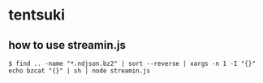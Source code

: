 # tentsuki

## how to use streamin.js

```console
$ find .. -name "*.ndjson.bz2" | sort --reverse | xargs -n 1 -I "{}" echo bzcat "{}" | sh | node streamin.js
```
